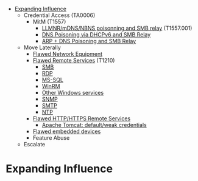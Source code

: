 
<!-- MarkdownTOC depth=3 autolink=true -->

- [Expanding Influence](#expanding-influence)
    - Credential Access (TA0006)
        - MitM (T1557)
            - [LLMNR/mDNS/NBNS poisonning and SMB relay](Credential%20Access/ca-1.md) (T1557.001)
            - [DNS Poisoning via DHCPv6 and SMB Relay](Credential%20Access/ca-2.md)
            - [ARP + DNS Poisoning and SMB Relay](Credential%20Access/ca-3.md)
    - Move Laterally
         - [Flawed Network Equipment](#flawed-network-equipment)
         - [Flawed Remote Services](#flawed-remote-services) (T1210)
             - [SMB](#smb-service)
             - [RDP](#rdp-service)
             - [MS-SQL](#ms-sql-service)
             - [WinRM](#winrm)
             - [Other Windows services](#other-windows-services)
             - [SNMP](#snmp-service)
             - [SMTP](#smtp-service)
             - [NTP](#ntp-service)
         - [Flawed HTTP/HTTPS Remote Services](#flawed-httphttps-remote-services)
             - [Apache Tomcat: default/weak credentials](#apache-tomcat-defaultweak-credentials)
         - [Flawed embedded devices](#flawed-embedded-devices)
         - Feature Abuse
    - Escalate

<!-- /MarkdownTOC -->

# Expanding Influence
